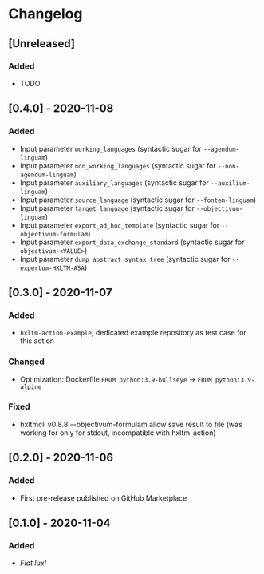 # Changelog

## [Unreleased]
### Added
- TODO

## [0.4.0] - 2020-11-08
### Added
- Input parameter `working_languages` (syntactic sugar for `--agendum-linguam`)
- Input parameter `non_working_languages` (syntactic sugar for `--non-agendum-linguam`)
- Input parameter `auxiliary_languages` (syntactic sugar for `--auxilium-linguam`)
- Input parameter `source_language` (syntactic sugar for `--fontem-linguam`)
- Input parameter `target_language` (syntactic sugar for `--objectivum-linguam`)
- Input parameter `export_ad_hoc_template` (syntactic sugar for `--objectivum-formulam`)
- Input parameter `export_data_exchange_standard` (syntactic sugar for `--objectivum-<VALUE>`)
- Input parameter `dump_abstract_syntax_tree` (syntactic sugar for `--expertum-HXLTM-ASA`)

## [0.3.0] - 2020-11-07

### Added
- `hxltm-action-example`, dedicated example repository as test case for this action

### Changed
- Optimization: Dockerfile `FROM python:3.9-bullseye` -> `FROM python:3.9-alpine`

### Fixed
- hxltmcli v0.8.8 --objectivum-formulam allow save result to file (was working
  for only for stdout, incompatible with hxltm-action)

## [0.2.0] - 2020-11-06
### Added
- First pre-release published on GitHub Marketplace

## [0.1.0] - 2020-11-04
### Added
- _Fiat lux!_